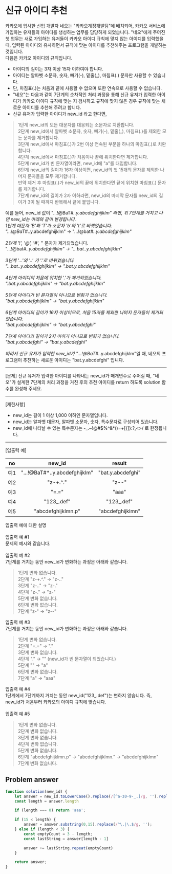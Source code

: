 # 신규 아이디 추천

카카오에 입사한 신입 개발자 네오는 "카카오계정개발팀"에 배치되어, 카카오 서비스에 가입하는 유저들의 아이디를 생성하는 업무를 담당하게 되었습니다. "네오"에게 주어진 첫 업무는 새로 가입하는 유저들이 카카오 아이디 규칙에 맞지 않는 아이디를 입력했을 때, 입력된 아이디와 유사하면서 규칙에 맞는 아이디를 추천해주는 프로그램을 개발하는 것입니다.<br/>
다음은 카카오 아이디의 규칙입니다.<br/>

- 아이디의 길이는 3자 이상 15자 이하여야 합니다.
- 아이디는 알파벳 소문자, 숫자, 빼기(-), 밑줄(_), 마침표(.) 문자만 사용할 수 있습니다.
- 단, 마침표(.)는 처음과 끝에 사용할 수 없으며 또한 연속으로 사용할 수 없습니다.
- "네오"는 다음과 같이 7단계의 순차적인 처리 과정을 통해 신규 유저가 입력한 아이디가 카카오 아이디 규칙에 맞는 지 검사하고 규칙에 맞지 않은 경우 규칙에 맞는 새로운 아이디를 추천해 주려고 합니다.
- 신규 유저가 입력한 아이디가 new_id 라고 한다면,

> 1단계 new_id의 모든 대문자를 대응되는 소문자로 치환합니다.<br/>
> 2단계 new_id에서 알파벳 소문자, 숫자, 빼기(-), 밑줄(_), 마침표(.)를 제외한 모든 문자를 제거합니다.<br/>
> 3단계 new_id에서 마침표(.)가 2번 이상 연속된 부분을 하나의 마침표(.)로 치환합니다.<br/>
> 4단계 new_id에서 마침표(.)가 처음이나 끝에 위치한다면 제거합니다.<br/>
> 5단계 new_id가 빈 문자열이라면, new_id에 "a"를 대입합니다.<br/>
> 6단계 new_id의 길이가 16자 이상이면, new_id의 첫 15개의 문자를 제외한 나머지 문자들을 모두 제거합니다.<br/>
>      만약 제거 후 마침표(.)가 new_id의 끝에 위치한다면 끝에 위치한 마침표(.) 문자를 제거합니다.<br/>
> 7단계 new_id의 길이가 2자 이하라면, new_id의 마지막 문자를 new_id의 길이가 3이 될 때까지 반복해서 끝에 붙입니다.<br/>

예를 들어, new_id 값이 "...!@BaT#*..y.abcdefghijklm" 라면, 위 7단계를 거치고 나면 new_id는 아래와 같이 변경됩니다.
<br/>
1단계 대문자 'B'와 'T'가 소문자 'b'와 't'로 바뀌었습니다.<br/>
"...!@BaT#*..y.abcdefghijklm" → "...!@bat#*..y.abcdefghijklm"<br/>
<br/>
2단계 '!', '@', '#', '*' 문자가 제거되었습니다.<br/>
"...!@bat#*..y.abcdefghijklm" → "...bat..y.abcdefghijklm"<br/>
<br/>
3단계 '...'와 '..' 가 '.'로 바뀌었습니다.<br/>
"...bat..y.abcdefghijklm" → ".bat.y.abcdefghijklm"<br/>
<br/>
4단계 아이디의 처음에 위치한 '.'가 제거되었습니다.<br/>
".bat.y.abcdefghijklm" → "bat.y.abcdefghijklm"<br/>
<br/>
5단계 아이디가 빈 문자열이 아니므로 변화가 없습니다.<br/>
"bat.y.abcdefghijklm" → "bat.y.abcdefghijklm"<br/>
<br/>
6단계 아이디의 길이가 16자 이상이므로, 처음 15자를 제외한 나머지 문자들이 제거되었습니다.<br/>
"bat.y.abcdefghijklm" → "bat.y.abcdefghi"<br/>
<br/>
7단계 아이디의 길이가 2자 이하가 아니므로 변화가 없습니다.<br/>
"bat.y.abcdefghi" → "bat.y.abcdefghi"<br/>
<br/>
따라서 신규 유저가 입력한 new_id가 "...!@BaT#*..y.abcdefghijklm"일 때, 네오의 프로그램이 추천하는 새로운 아이디는 "bat.y.abcdefghi" 입니다.<br/>

___

[문제]
신규 유저가 입력한 아이디를 나타내는 new_id가 매개변수로 주어질 때, "네오"가 설계한 7단계의 처리 과정을 거친 후의 추천 아이디를 return 하도록 solution 함수를 완성해 주세요.

___

[제한사항]

- new_id는 길이 1 이상 1,000 이하인 문자열입니다.
- new_id는 알파벳 대문자, 알파벳 소문자, 숫자, 특수문자로 구성되어 있습니다.
- new_id에 나타날 수 있는 특수문자는 -_.~!@#$%^&*()=+[{]}:?,<>/ 로 한정됩니다.

___

[입출력 예]

| no | new_id| result |
|:---:|:---:|:---:|
| 예1 | "...!@BaT#*..y.abcdefghijklm"| "bat.y.abcdefghi" |
| 예2 | "z-+.^."| "z--" |
| 예3 | "=.="| "aaa" |
| 예4 | "123_.def"| "123_.def" |
| 예5 | "abcdefghijklmn.p"| "abcdefghijklmn" |

입출력 예에 대한 설명<br/>
<br/>
입출력 예 #1<br/>
문제의 예시와 같습니다.<br/>
<br/>
입출력 예 #2<br/>
7단계를 거치는 동안 new_id가 변화하는 과정은 아래와 같습니다.<br/>

> 1단계 변화 없습니다.<br/>
> 2단계 "z-+.^." → "z-.."<br/>
> 3단계 "z-.." → "z-."<br/>
> 4단계 "z-." → "z-"<br/>
> 5단계 변화 없습니다.<br/>
> 6단계 변화 없습니다.<br/>
> 7단계 "z-" → "z--"<br/>

입출력 예 #3<br/>
7단계를 거치는 동안 new_id가 변화하는 과정은 아래와 같습니다.<br/>

> 1단계 변화 없습니다.<br/>
> 2단계 "=.=" → "."<br/>
> 3단계 변화 없습니다.<br/>
> 4단계 "." → "" (new_id가 빈 문자열이 되었습니다.)<br/>
> 5단계 "" → "a"<br/>
> 6단계 변화 없습니다.<br/>
> 7단계 "a" → "aaa"<br/>

입출력 예 #4<br/>
1단계에서 7단계까지 거치는 동안 new_id("123_.def")는 변하지 않습니다. 즉, new_id가 처음부터 카카오의 아이디 규칙에 맞습니다.<br/>
<br/>
입출력 예 #5

> 1단계 변화 없습니다.<br/>
> 2단계 변화 없습니다.<br/>
> 3단계 변화 없습니다.<br/>
> 4단계 변화 없습니다.<br/>
> 5단계 변화 없습니다.<br/>
> 6단계 "abcdefghijklmn.p" → "abcdefghijklmn." → "abcdefghijklmn"<br/>
> 7단계 변화 없습니다.<br/>

## Problem answer

```javascript
function solution(new_id) {
    let answer = new_id.toLowerCase().replace(/[^a-z0-9-_.]/g, '').replace(/\.{2,}/g, '.').replace(/^\.|\.$/g, '');
    const length = answer.length

    if (length === 0) return 'aaa';

    if (15 < length) {
        answer = answer.substring(0,15).replace(/^\.|\.$/g, '');
    } else if (length < 3) {
        const emptyCount = 3 - length;
        const lastString = answer[length - 1]

        answer += lastString.repeat(emptyCount)
    }

    return answer;
}
```
